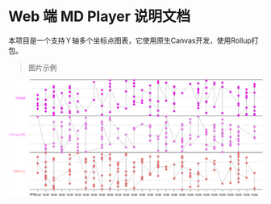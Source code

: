 #	Web 端 MD Player 说明文档

本项目是一个支持Ｙ轴多个坐标点图表，它使用原生Canvas开发，使用Rollup打包。
> 图片示例

![server-authentication](./src/static/img/example-1.png)
